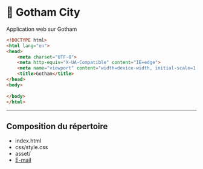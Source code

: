 # &#129415; Gotham City
Application web sur Gotham

```html
<!DOCTYPE html>
<html lang="en">
<head>
    <meta charset="UTF-8">
    <meta http-equiv="X-UA-Compatible" content="IE=edge">
    <meta name="viewport" content="width=device-width, initial-scale=1.0">
    <title>Gotham</title>
</head>
<body>
    
</body>
</html>
```
---
## Composition du répertoire
* index.html
* css/style.css
* asset/
* [E-mail](mailto:amineboukherouba@gmail.com)